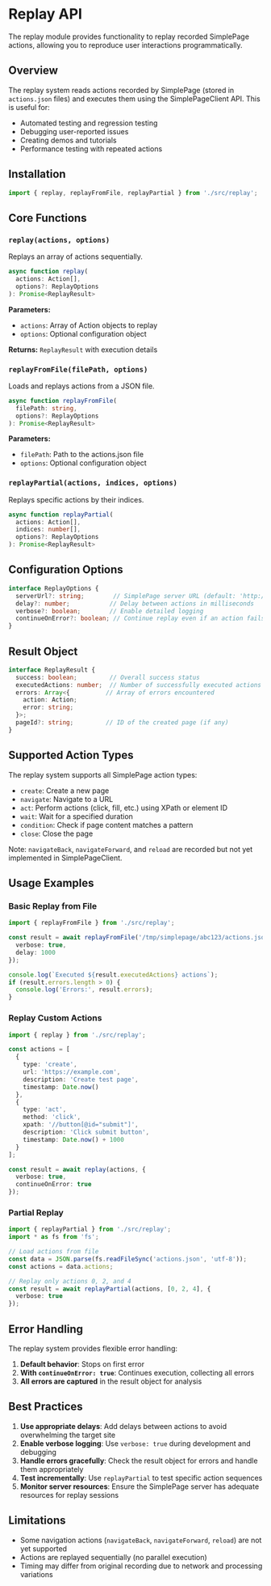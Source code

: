 # Replay API

The replay module provides functionality to replay recorded SimplePage actions, allowing you to reproduce user interactions programmatically.

## Overview

The replay system reads actions recorded by SimplePage (stored in `actions.json` files) and executes them using the SimplePageClient API. This is useful for:

- Automated testing and regression testing
- Debugging user-reported issues
- Creating demos and tutorials
- Performance testing with repeated actions

## Installation

```typescript
import { replay, replayFromFile, replayPartial } from './src/replay';
```

## Core Functions

### `replay(actions, options)`

Replays an array of actions sequentially.

```typescript
async function replay(
  actions: Action[], 
  options?: ReplayOptions
): Promise<ReplayResult>
```

**Parameters:**
- `actions`: Array of Action objects to replay
- `options`: Optional configuration object

**Returns:** `ReplayResult` with execution details

### `replayFromFile(filePath, options)`

Loads and replays actions from a JSON file.

```typescript
async function replayFromFile(
  filePath: string,
  options?: ReplayOptions
): Promise<ReplayResult>
```

**Parameters:**
- `filePath`: Path to the actions.json file
- `options`: Optional configuration object

### `replayPartial(actions, indices, options)`

Replays specific actions by their indices.

```typescript
async function replayPartial(
  actions: Action[],
  indices: number[],
  options?: ReplayOptions
): Promise<ReplayResult>
```

## Configuration Options

```typescript
interface ReplayOptions {
  serverUrl?: string;        // SimplePage server URL (default: 'http://localhost:3100')
  delay?: number;           // Delay between actions in milliseconds
  verbose?: boolean;        // Enable detailed logging
  continueOnError?: boolean; // Continue replay even if an action fails
}
```

## Result Object

```typescript
interface ReplayResult {
  success: boolean;         // Overall success status
  executedActions: number;  // Number of successfully executed actions
  errors: Array<{          // Array of errors encountered
    action: Action;
    error: string;
  }>;
  pageId?: string;         // ID of the created page (if any)
}
```

## Supported Action Types

The replay system supports all SimplePage action types:

- `create`: Create a new page
- `navigate`: Navigate to a URL
- `act`: Perform actions (click, fill, etc.) using XPath or element ID
- `wait`: Wait for a specified duration
- `condition`: Check if page content matches a pattern
- `close`: Close the page

Note: `navigateBack`, `navigateForward`, and `reload` are recorded but not yet implemented in SimplePageClient.

## Usage Examples

### Basic Replay from File

```typescript
import { replayFromFile } from './src/replay';

const result = await replayFromFile('/tmp/simplepage/abc123/actions.json', {
  verbose: true,
  delay: 1000
});

console.log(`Executed ${result.executedActions} actions`);
if (result.errors.length > 0) {
  console.log('Errors:', result.errors);
}
```

### Replay Custom Actions

```typescript
import { replay } from './src/replay';

const actions = [
  {
    type: 'create',
    url: 'https://example.com',
    description: 'Create test page',
    timestamp: Date.now()
  },
  {
    type: 'act',
    method: 'click',
    xpath: '//button[@id="submit"]',
    description: 'Click submit button',
    timestamp: Date.now() + 1000
  }
];

const result = await replay(actions, {
  verbose: true,
  continueOnError: true
});
```

### Partial Replay

```typescript
import { replayPartial } from './src/replay';
import * as fs from 'fs';

// Load actions from file
const data = JSON.parse(fs.readFileSync('actions.json', 'utf-8'));
const actions = data.actions;

// Replay only actions 0, 2, and 4
const result = await replayPartial(actions, [0, 2, 4], {
  verbose: true
});
```

## Error Handling

The replay system provides flexible error handling:

1. **Default behavior**: Stops on first error
2. **With `continueOnError: true`**: Continues execution, collecting all errors
3. **All errors are captured** in the result object for analysis

## Best Practices

1. **Use appropriate delays**: Add delays between actions to avoid overwhelming the target site
2. **Enable verbose logging**: Use `verbose: true` during development and debugging
3. **Handle errors gracefully**: Check the result object for errors and handle them appropriately
4. **Test incrementally**: Use `replayPartial` to test specific action sequences
5. **Monitor server resources**: Ensure the SimplePage server has adequate resources for replay sessions

## Limitations

- Some navigation actions (`navigateBack`, `navigateForward`, `reload`) are not yet supported
- Actions are replayed sequentially (no parallel execution)
- Timing may differ from original recording due to network and processing variations
